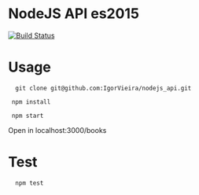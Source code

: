 # NodeJS API es2015

[![Build Status](https://travis-ci.org/IgorVieira/nodejs_api.svg?branch=master)](https://travis-ci.org/IgorVieira/nodejs_api)


# Usage

```
  git clone git@github.com:IgorVieira/nodejs_api.git
```
```
 npm install
```

```
 npm start
```

Open in localhost:3000/books

# Test

```
  npm test
```
